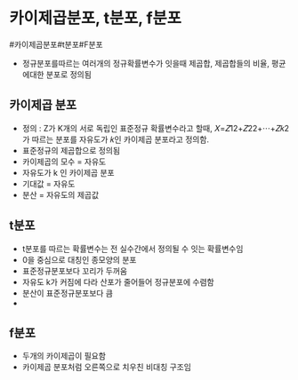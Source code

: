 # 카이제곱분포, t분포, f분포

#카이제곱분포#t분포#F분포

- 정규분포를따르는 여러개의 정규확률변수가 잇을때 제곱합, 제곱합들의 비율, 평균에대한 분포로 정의됨

## 카이제곱 분포

- 정의 : Z가 K개의 서로 독립인 표준정규 확률변수라고 할때, 𝑋=𝑍12+𝑍22+⋯+𝑍𝑘2가 따르는 분포를 자유도가 𝑘인 카이제곱 분포라고 정의함.
- 표준정규의 제곱합으로 정의됨
- 카이제곱의 모수 = 자유도
- 자유도가 k 인 카이제곱 분포
- 기대값 = 자유도
- 분산 = 자유도의 제곱값



## t분포

- t분포를 따르는 확률변수는 전 실수간에서 정의될 수 잇는 확률변수임
- 0을 중심으로 대칭인 종모양의 분포
- 표준정규분포보다 꼬리가 두꺼움
- 자유도 k가 커짐에 다라 산포가 줄어들어 정규분포에 수렴함
- 분산이 표준정규분포보다 큼
- 



## f분포

- 두개의 카이제곱이 필요함
- 카이제곱 분포처럼 오른쪽으로 치우친 비대칭 구조임